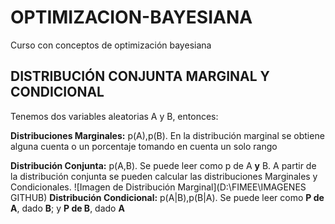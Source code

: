 # OPTIMIZACION-BAYESIANA
Curso con conceptos de optimización bayesiana
## DISTRIBUCIÓN CONJUNTA MARGINAL Y CONDICIONAL
Tenemos dos variables aleatorias A y B, entonces:

**Distribuciones Marginales:** p(A),p(B).  En la distribución marginal se obtiene alguna cuenta o un porcentaje tomando en cuenta un solo rango 

**Distribución Conjunta:** p(A,B). Se puede leer como p de A **y** B. A partir de la distribución conjunta se pueden calcular las distribuciones Marginales y Condicionales.
![Imagen de Distribución Marginal](D:\FIMEE\IMAGENES GITHUB)
**Distribución Condicional:** p(A|B),p(B|A). Se puede leer como **P de A**, dado **B**; y **P de B**, dado **A**
